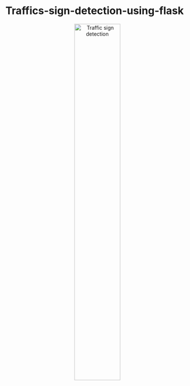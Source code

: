 # Traffics-sign-detection-using-flask

<p align="center">
  <img src="https://github.com/Ajinkz/Traffics-sign-detection-using-flask/blob/master/Traffic_sign_detection.gif" alt="Traffic sign detection" height="50%" width="50%" />
</p>
